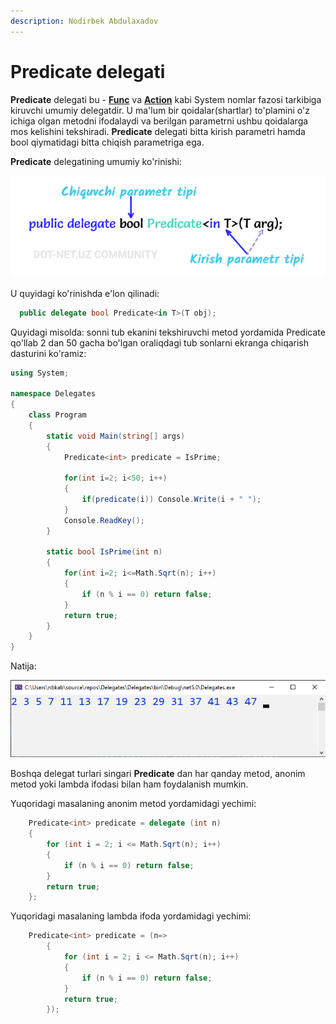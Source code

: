 ```yaml
---
description: Nodirbek Abdulaxadov
---
```


# Predicate delegati

**Predicate** delegati bu - [**Func**](https://docs.dot-net.uz/c-.net/basic/yuqori-daraja/delegatlar/func-delegati) va [**Action**](https://docs.dot-net.uz/c-.net/basic/yuqori-daraja/delegatlar/action-delegati) kabi System nomlar fazosi tarkibiga kiruvchi umumiy delegatdir. U ma'lum bir qoidalar(shartlar) to'plamini o'z ichiga olgan metodni ifodalaydi va berilgan parametrni ushbu qoidalarga mos kelishini tekshiradi. **Predicate** delegati bitta kirish parametri hamda bool qiymatidagi bitta chiqish parametriga ega.

**Predicate** delegatining umumiy ko'rinishi:

![](../../../../.gitbook/assets/predicat1.png)

U quyidagi ko'rinishda e'lon qilinadi:
```csharp
  public delegate bool Predicate<in T>(T obj);
```

Quyidagi misolda: sonni tub ekanini tekshiruvchi metod yordamida Predicate qo'llab 2 dan 50 gacha bo'lgan oraliqdagi tub sonlarni ekranga chiqarish dasturini ko'ramiz:

```csharp
using System;

namespace Delegates
{
    class Program
    {
        static void Main(string[] args)
        {
            Predicate<int> predicate = IsPrime;

            for(int i=2; i<50; i++)
            {
                if(predicate(i)) Console.Write(i + " ");
            }
            Console.ReadKey();
        }

        static bool IsPrime(int n)
        {
            for(int i=2; i<=Math.Sqrt(n); i++)
            {
                if (n % i == 0) return false;
            }
            return true;
        }
    }
}
```

Natija:

![](../../../../.gitbook/assets/predicat2.png)

Boshqa delegat turlari singari **Predicate** dan har qanday metod, anonim metod yoki lambda ifodasi bilan ham foydalanish mumkin.

Yuqoridagi masalaning anonim metod yordamidagi yechimi:
```csharp
    Predicate<int> predicate = delegate (int n)
    {
        for (int i = 2; i <= Math.Sqrt(n); i++)
        {
            if (n % i == 0) return false;
        }
        return true;
    };
```

Yuqoridagi masalaning lambda ifoda yordamidagi yechimi:

```csharp
    Predicate<int> predicate = (n=>
        {
            for (int i = 2; i <= Math.Sqrt(n); i++)
            {
                if (n % i == 0) return false;
            }
            return true;
        });
```
